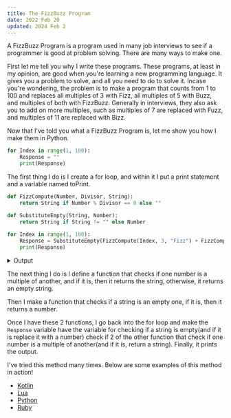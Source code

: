 ```yaml
---
title: The FizzBuzz Program
date: 2022 Feb 20
updated: 2024 Feb 2
---
```

A FizzBuzz Program is a program used in many job interviews to see if a programmer is good at problem solving. There are many ways to make one.

First let me tell you why I write these programs. These programs, at least in my opinion, are good when you're learning a new programming language. It gives you a problem to solve, and all you need to do to solve it. Incase you're wondering, the problem is to make a program that counts from 1 to 100 and replaces all multiples of 3 with Fizz, all multiples of 5 with Buzz, and multiples of both with FizzBuzz. Generally in interviews, they also ask you to add on more multiples, such as multiples of 7 are replaced with Fuzz, and multiples of 11 are replaced with Bizz.

Now that I've told you what a FizzBuzz Program is, let me show you how I make them in Python.

```python
for Index in range(1, 100):
    Response = ""
    print(Response)
```

The first thing I do is I create a for loop, and within it I put a print statement and a variable named toPrint.

```python
def FizzCompute(Number, Divisor, String):
    return String if Number % Divisor == 0 else ""

def SubstituteEmpty(String, Number):
    return String if String != "" else Number
    
for Index in range(1, 100):
    Response = SubstituteEmpty(FizzCompute(Index, 3, "Fizz") + FizzCompute(Index, 5, "Buzz"), Index)
    print(Response)
```
<details>
    <summary>Output</summary>
<samp>1
2
Fizz
4
Buzz
Fizz
7
8
Fizz
Buzz
11
Fizz
13
14
FizzBuzz
16
17
Fizz
19
Buzz
Fizz
22
23
Fizz
Buzz
26
Fizz
28
29
FizzBuzz
31
32
Fizz
34
Buzz
Fizz
37
38
Fizz
Buzz
41
Fizz
43
44
FizzBuzz
46
47
Fizz
49
Buzz
Fizz
52
53
Fizz
Buzz
56
Fizz
58
59
FizzBuzz
61
62
Fizz
64
Buzz
Fizz
67
68
Fizz
Buzz
71
Fizz
73
74
FizzBuzz
76
77
Fizz
79
Buzz
Fizz
82
83
Fizz
Buzz
86
Fizz
88
89
FizzBuzz
91
92
Fizz
94
Buzz
Fizz
97
98
Fizz</samp>
</details>

The next thing I do is I define a function that checks if one number is a multiple of another, and if it is, then it returns the string, otherwise, it returns an empty string.

Then I make a function that checks if a string is an empty one, if it is, then it returns a number.

Once I have these 2 functions, I go back into the for loop and make the `Response` variable have the variable for checking if a string is empty(and if it is replace it with a number) check if 2 of the other function that check if one number is a multiple of another(and if it is, return a string). Finally, it prints the output.

I've tried this method many times. Below are some examples of this method in action!

* [Kotlin](https://replit.com/@StevesGreatness/FizzBuzzKotlin)
* [Lua](https://replit.com/@StevesGreatness/FizzBuzzlua)
* [Python](https://replit.com/@StevesGreatness/FizzBuzzpython)
* [Ruby](https://replit.com/@StevesGreatness/FizzBuzzRuby)
